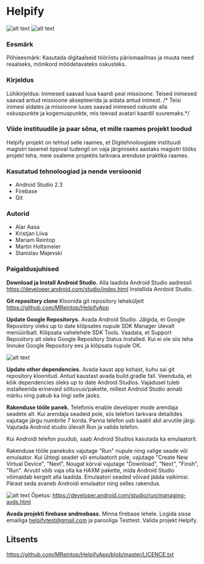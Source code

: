 # Helpify

![alt text](https://github.com/MReintop/HelpifyApp/blob/master/login.png)
![alt text](https://github.com/MReintop/HelpifyApp/blob/master/helpRequest.png)

### Eesmärk

Põhieesmärk: Kasutada digitaalseid tööriistu pärismaailmas ja muuta need reaalseks, mõnikord mõõdetavateks oskusteks.

### Kirjeldus

Lühikirjeldus: Inimesed saavad luua kaardi peal missioone. Teised inimesed saavad antud missioone aksepteerida 
ja aidata antud inimest. /* Teisi inimesi aidates ja missioone luues saavad inimesed oskuste alla oskuspunkte
ja kogemuspunkte, mis teevad avatari kaardil suuremaks.*/


### Viide instituudile ja paar sõna, et mille raames projekt loodud
Helpify projekt on tehtud selle raames, et Digitehnoloogiate instituudi magistri tasemel õppival tudengil on vaja järgmiseks aastaks magistri tööks projekt teha, meie osaleme projektis tarkvara arenduse praktika raames.


### Kasutatud tehnoloogiad ja nende versioonid

* Android Studio 2.3
* Firebase
* Git


### Autorid

* Alar Aasa
* Kristjan Liiva
* Mariam Reintop
* Martin Holtsmeier
* Stanislav Majevski


### Paigaldusjuhised

**Download ja Install Android Studio.**
Alla laadida Android Studio aadressil https://developer.android.com/studio/index.html
Installida Anrdoid Studio.

**Git repository clone**
Kloonida git repository leheküljelt
https://github.com/MReintop/HelpifyApp

**Update Google Repositorys.**
Avada Android Studio.
Jälgida, et Google Repository oleks up to date klõpsates nupule SDK Manager ülevalt menüüribalt.
Klõpsata vahelehele SDK Tools. Vaadata, et Support Repository alt oleks Google Repository Status Installed.
Kui ei ole siis teha linnuke Google Repository ees ja klõpsata nupule OK.

![alt text](https://github.com/MReintop/HelpifyApp/blob/master/googleRepositoryUpdate.png)


**Update other dependencies.**
Avada kaust app kohast, kuhu sai git repository kloonitud.
Antud kaustast avada build.gradle fail.
Veenduda, et kõik dependencies oleks up to date Android Studios.
Vajadusel tuleb installeerida erinevaid sõltuvusi/pakette, millest Android Studio annab märku ning pakub ka lingi selle jaoks.

**Rakenduse tööle panek.**
Telefonis enable developer mode arendaja seadete alt. Kui arendaja seadeid pole, siis telefoni tarkvara detailides vajutage järgu numbrile 7 korda. Panna telefon usb kaabli abil arvutile järgi. Vajutada Android studio ülevalt Run ja valida telefon.

Kui Androidi telefon puudub, saab Android Studios kasutada ka emulaatorit.

Rakenduse tööle panekuks vajutage "Run" nupule ning valige seade või emulaator. Kui ühtegi seadet või emulaatorit pole, vajutage "Create New Virtual Device", "Next", Nougat kõrval vajutage "Download", "Next", "Finsh", "Run". Arvutil võib vaja olla ka HAXM pakette, mida Android Studio võimaldab kergelt alla laadida. Emulaatori seaded võivad jääda vaikimisi. Pärast seda avaneb Androidi emulaator ning selles rakendus.

![alt text](https://github.com/MReintop/HelpifyApp/blob/master/runAppInPhone.png)
 Õpetus: https://developer.android.com/studio/run/managing-avds.html

**Avada projekti firebase andmebaas.**
Minna firebase lehele. Logida sisse emailiga helpifytest@gmail.com ja parooliga Testtest. Valida projekt Helpify.


## Litsents
https://github.com/MReintop/HelpifyApp/blob/master/LICENCE.txt
